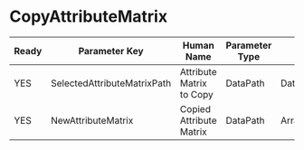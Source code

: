 # CopyAttributeMatrix #

| Ready | Parameter Key | Human Name | Parameter Type | Parameter Class |
|-------|---------------|------------|-----------------|----------------|
| YES | SelectedAttributeMatrixPath | Attribute Matrix to Copy | DataPath | DataGroupSelectionParameter |
| YES | NewAttributeMatrix | Copied Attribute Matrix | DataPath | ArrayCreationParameter |
